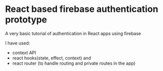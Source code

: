 # React based firebase authentication prototype

A very basic tutorial of authentication in React apps using firebase

I have used:
- context API
- react hooks(state, effect, context) and
- react router (to handle routing and private routes in the app)
